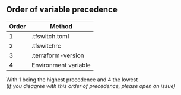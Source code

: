 ## Order of variable precedence

| Order | Method |
| --- | ----------- |
| 1 | .tfswitch.toml |
| 2 | .tfswitchrc |
| 3 | .terraform-version |
| 4 | Environment variable |

With 1 being the highest precedence and 4 the lowest   
*(If you disagree with this order of precedence, please open an issue)*
